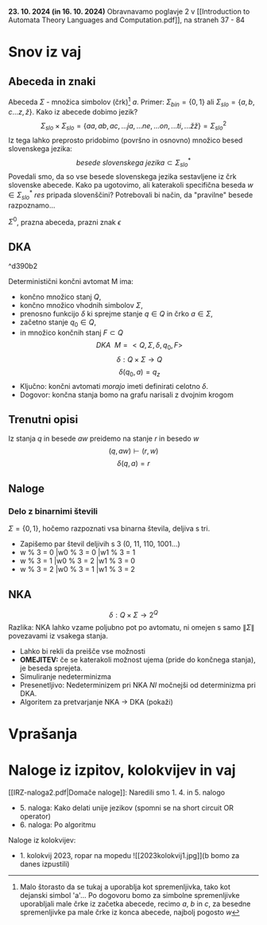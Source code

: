 **23. 10. 2024 (in 16. 10. 2024)**
Obravnavamo poglavje 2 v [[Introduction to Automata Theory Languages and Computation.pdf]], na straneh 37 - 84
# Snov iz vaj
## Abeceda in znaki
Abeceda $\Sigma$ - množica simbolov (črk)[^1] $a$. Primer: $\Sigma_{bin} = \{0, 1\}$ ali $\Sigma_{slo} = \{a, b, c... z, ž\}$. Kako iz abecede dobimo jezik? 
$$\Sigma_{slo} \times \Sigma_{slo} = \{aa, ab, ac, ... ja, ... ne,  ... on, ... ti, ... žž\} = \Sigma_{slo}^2$$
Iz tega lahko preprosto pridobimo (površno in osnovno) množico besed slovenskega jezika:
$$besede \ slovenskega \ jezika \subset \Sigma_{slo}^*$$
Povedali smo, da so vse besede slovenskega jezika sestavljene iz črk slovenske abecede. Kako pa ugotovimo, ali katerakoli specifična beseda $w \in \Sigma_{slo}^*$ *res* pripada slovenščini? Potrebovali bi način, da "pravilne" besede razpoznamo...


$\Sigma^0$, prazna abeceda, prazni znak $\epsilon$
## DKA

^d390b2

Deterministični končni avtomat M ima:
- končno množico stanj $Q$,
- končno množico vhodnih simbolov $\Sigma$,
- prenosno funkcijo $\delta$ ki sprejme stanje $q \in Q$ in črko $a\in \Sigma$,
- začetno stanje $q_0\in Q$,
- in množico končnih stanj $F\subset Q$
$$ DKA\ \ M = <Q, \Sigma, \delta, q_0, F> $$
$$ \delta: Q \times \Sigma \rightarrow Q $$
$$ \delta(q_0, a) = q_z $$
- Ključno: končni avtomati _morajo_ imeti definirati celotno $\delta$. 
- Dogovor: končna stanja bomo na grafu narisali z dvojnim krogom
## Trenutni opisi
Iz stanja $q$ in besede $aw$ preidemo na stanje $r$ in besedo $w$
$$ (q, a w) \vdash (r, w) $$
$$ \delta (q, a) = r $$
## Naloge
### Delo z binarnimi števili
$\Sigma = \{0, 1\}$, hočemo razpoznati vsa binarna števila, deljiva s tri.
- Zapišemo par števil deljivih s 3 (0, 11, 110, 1001...)
- w % 3 = 0
|w0 % 3 = 0
|w1 % 3 = 1
- w % 3 = 1
|w0 % 3 = 2
|w1 % 3 = 0
- w % 3 = 2
|w0 % 3 = 1
|w1 % 3 = 2
## NKA
$$ \delta: Q \times \Sigma \rightarrow 2^Q $$
Razlika: NKA lahko vzame poljubno pot po avtomatu, ni omejen s samo $\| \Sigma \|$ povezavami iz vsakega stanja.
- Lahko bi rekli da preišče vse možnosti
- **OMEJITEV:** če se katerakoli možnost ujema (pride do končnega stanja), je beseda sprejeta.
- Simuliranje nedeterminizma
- Presenetljivo: Nedeterminizem pri NKA *NI* močnejši od determinizma pri DKA.
- Algoritem za pretvarjanje NKA -> DKA (pokaži)
# Vprašanja

# Naloge iz izpitov, kolokvijev in vaj
[[IRZ-naloga2.pdf|Domače naloge]]:
Naredili smo 1. 4. in 5. nalogo
- 5\. naloga: Kako delati unije jezikov (spomni se na short circuit OR operator)
- 6\. naloga: Po algoritmu

Naloge iz kolokvijev: 
- 1\. kolokvij 2023, ropar na mopedu
![[2023kolokvij1.jpg]](b bomo za danes izpustili)

[^1]: Malo štorasto da se tukaj a uporablja kot spremenljivka, tako kot dejanski simbol 'a'... Po dogovoru bomo za simbolne spremenljivke uporabljali male črke iz začetka abecede, recimo $a$, $b$ in $c$, za besedne spremenljivke pa male črke iz konca abecede, najbolj pogosto $w$